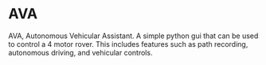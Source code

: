 # AVA
AVA, Autonomous Vehicular Assistant. A simple python gui that can be used to control a 4 motor rover. This includes features such as path recording, autonomous driving, and vehicular controls.
